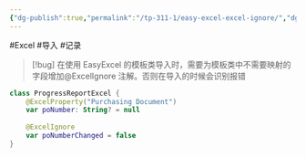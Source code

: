 ```yaml
---
{"dg-publish":true,"permalink":"/tp-311-1/easy-excel-excel-ignore/","dgPassFrontmatter":true,"created":"2024-04-09T10:00:52.943+08:00","updated":"2024-06-01T10:49:42.387+08:00"}
---
```


#Excel #导入 #记录

> [!bug] 
> 在使用 EasyExcel 的模板类导入时，需要为模板类中不需要映射的字段增加@ExcelIgnore 注解。否则在导入的时候会识别报错

```kotlin
class ProgressReportExcel {  
    @ExcelProperty("Purchasing Document")  
    var poNumber: String? = null  
  
    @ExcelIgnore
    var poNumberChanged = false
}
```
